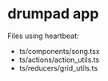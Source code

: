 # drumpad app

Files using heartbeat:
- ts/components/song.tsx
- ts/actions/action_utils.ts
- ts/reducers/grid_utils.ts
